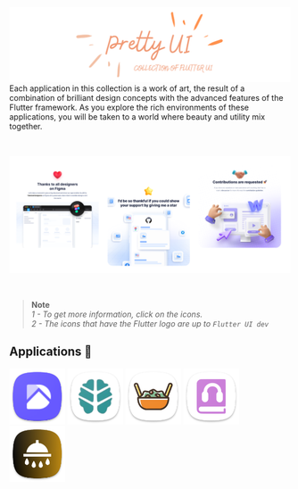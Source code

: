 ![banner](.github/images/new_banner.png)
Each application in this collection is a work of art, the result of a combination of brilliant design concepts with the advanced features of the Flutter framework. As you explore the rich environments of these applications, you will be taken to a world where beauty and utility mix together.

<br/>

![](.github/images/dashboard.png)

<br/>

> **Note**  
> *1 - To get more information, click on the icons.*                                
> *2 - The icons that have the Flutter logo are up to `Flutter UI dev`*

## Applications 🚀
[<img src=".github/images/door_hub_logo.png" width="100" height="100"/>](Door%20Hub/)
[<img src=".github/images/eden_logo.png" width="100" height="100"/>](Eden/)
[<img src=".github/images/foochi_logo.png" width="100" height="100"/>](Foochi/)
[<img src=".github/images/listenlit_logo.png" width="100" height="100"/>](ListenLit/)
[<img src=".github/images/ngamar_logo.png" width="100" height="100"/>](Ngamar/)
